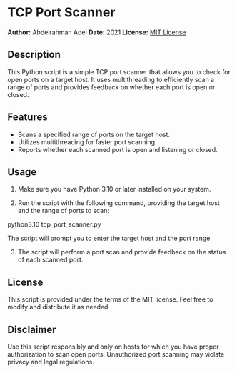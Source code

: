 # TCP Port Scanner

**Author:** Abdelrahman Adel
**Date:** 2021
**License:** [MIT License](LICENSE)

## Description

This Python script is a simple TCP port scanner that allows you to check for open ports on a target host. It uses multithreading to efficiently scan a range of ports and provides feedback on whether each port is open or closed.

## Features

- Scans a specified range of ports on the target host.
- Utilizes multithreading for faster port scanning.
- Reports whether each scanned port is open and listening or closed.

## Usage

1. Make sure you have Python 3.10 or later installed on your system.

2. Run the script with the following command, providing the target host and the range of ports to scan:

python3.10 tcp_port_scanner.py


The script will prompt you to enter the target host and the port range.

3. The script will perform a port scan and provide feedback on the status of each scanned port.

## License

This script is provided under the terms of the MIT license. Feel free to modify and distribute it as needed.

## Disclaimer

Use this script responsibly and only on hosts for which you have proper authorization to scan open ports. Unauthorized port scanning may violate privacy and legal regulations.
